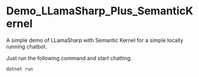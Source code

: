 # Demo_LLamaSharp_Plus_SemanticKernel
A simple demo of LLamaSharp with Semantic Kernel for a simple locally running chatbot.

Just run the following command and start chatting.
```bash
dotnet run
```
